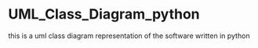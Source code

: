 # UML_Class_Diagram_python
this is a uml class diagram representation of the software written in python
